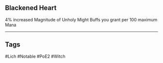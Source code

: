 ## Blackened Heart
4% increased Magnitude of Unholy Might Buffs you grant per 100 maximum Mana

---
## Tags
#Lich
#Notable
#PoE2
#Witch
